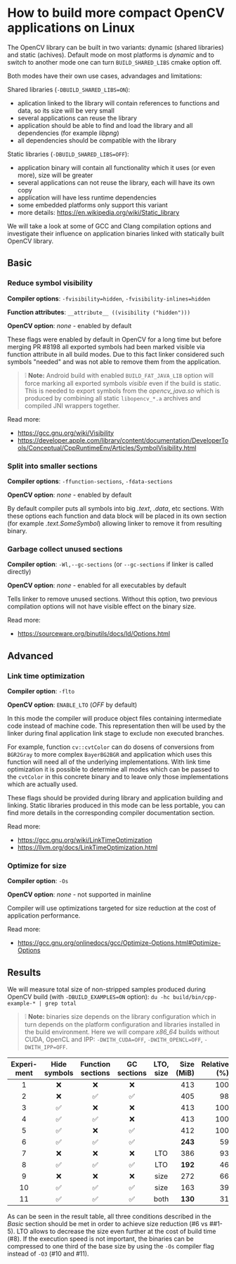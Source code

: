 How to build more compact OpenCV applications on Linux
======================================================

The OpenCV library can be built in two variants: dynamic (shared libraries) and static (achives). Default mode on most platforms is _dynamic_ and to switch to another mode one can turn `BUILD_SHARED_LIBS` cmake option off.

Both modes have their own use cases, advandages and limitations:

Shared libraries (`-DBUILD_SHARED_LIBS=ON`):

- aplication linked to the library will contain references to functions and data, so its size will be very small
- several applications can reuse the library
- application should be able to find and load the library and all dependencies (for example _libpng_)
- all dependencies should be compatible with the library

Static libraries (`-DBUILD_SHARED_LIBS=OFF`):

- application binary will contain all functionality which it uses (or even more), size will be greater
- several applications can not reuse the library, each will have its own copy
- application will have less runtime dependencies
- some embedded platforms only support this variant
- more details: https://en.wikipedia.org/wiki/Static_library

We will take a look at some of GCC and Clang compilation options and investigate their influence on application binaries linked with statically built OpenCV library.


Basic
-----

### Reduce symbol visibility

**Compiler options**: `-fvisibility=hidden`,  `-fvisibility-inlines=hidden`

**Function attributes**: `__attribute__ ((visibility ("hidden")))`

**OpenCV option**: _none_ - enabled by default

These flags were enabled by default in OpenCV for a long time but before merging PR #8198 all exported symbols had been marked visible via function attribute in all build modes. Due to this fact linker considered such symbols "needed" and was not able to remove them from the application.

> :grey_exclamation: **Note:** Android build with enabled `BUILD_FAT_JAVA_LIB` option will force marking all exported symbols _visible_ even if the build is static. This is needed to export symbols from the _opencv_java.so_ which is produced by combining all static `libopencv_*.a` archives and compiled JNI wrappers together.

Read more:
- https://gcc.gnu.org/wiki/Visibility
- https://developer.apple.com/library/content/documentation/DeveloperTools/Conceptual/CppRuntimeEnv/Articles/SymbolVisibility.html

### Split into smaller sections

**Compiler options**: `-ffunction-sections`, `-fdata-sections`

**OpenCV option**: _none_ - enabled by default

By default compiler puts all symbols into big _.text_, _.data_, etc sections. With these options each function and data block will be placed in its own section (for example _.text.SomeSymbol_) allowing linker to remove it from resulting binary.

### Garbage collect unused sections

**Compiler option**: `-Wl,--gc-sections` (or `--gc-sections` if linker is called directly)

**OpenCV option**: _none_ - enabled for all executables by default

Tells linker to remove unused sections. Without this option, two previous compilation options will not have visible effect on the binary size.

Read more:
- https://sourceware.org/binutils/docs/ld/Options.html

Advanced
--------

### Link time optimization

**Compiler option**: `-flto`

**OpenCV option**: `ENABLE_LTO` (_OFF_ by default)

In this mode the compiler will produce object files containing intermediate code instead of machine code. This representation then will be used by the linker during final application link stage to exclude non executed branches.

For example, function `cv::cvtColor` can do dosens of conversions from `BGR2Gray` to more complex `BayerBG2BGR` and application which uses this function will need all of the underlying implementations. With link time optimization it is possible to determine all modes which can be passed to the `cvtColor` in this concrete binary and to leave only those implementations which are actually used.

These flags should be provided during library and application building and linking. Static libraries produced in this mode can be less portable, you can find more details in the corresponding compiler documentation section.

Read more:
- https://gcc.gnu.org/wiki/LinkTimeOptimization
- https://llvm.org/docs/LinkTimeOptimization.html

### Optimize for size

**Compiler option**: `-Os`

**OpenCV option**: _none_ - not supported in mainline

Compiler will use optimizations targeted for size reduction at the cost of application performance.

Read more:
- https://gcc.gnu.org/onlinedocs/gcc/Optimize-Options.html#Optimize-Options


Results
-------

We will measure total size of non-stripped samples produced during OpenCV build (with `-DBUILD_EXAMPLES=ON` option): `du -hc build/bin/cpp-example-* | grep total`

> :grey_exclamation: **Note:** binaries size depends on the library configuration which in turn depends on the platform configuration and libraries installed in the build environment. Here we will compare _x86_64_ builds without CUDA, OpenCL and IPP: `-DWITH_CUDA=OFF`, `-DWITH_OPENCL=OFF`, `-DWITH_IPP=OFF`.

Experi-ment | Hide symbols        | Function sections  | GC sections        | LTO, size | Size (MiB) | Relative (%)
:----------:|:------------------:|:-----------------: |:------------------:|:---------:|-----------:|------------:
1           |:x:                 |:x:                 |:x:                 |           |413         |100
2           |:x:                 |:white_check_mark:  |:white_check_mark:  |           |405         |98
3           |:white_check_mark:  |:x:                 |:x:                 |           |413         |100
4           |:white_check_mark:  |:white_check_mark:  |:x:                 |           |413         |100
5           |:white_check_mark:  |:x:                 |:white_check_mark:  |           |412         |100
6           |:white_check_mark:  |:white_check_mark:  |:white_check_mark:  |           |**243**     |59
7           |:x:                 |:x:                 |:x:                 |LTO        |386         |93
8           |:white_check_mark:  |:white_check_mark:  |:white_check_mark:  |LTO        |**192**     |46
9           |:x:                 |:x:                 |:x:                 |size       |272         |66
10          |:white_check_mark:  |:white_check_mark:  |:white_check_mark:  |size       |163         |39
11          |:white_check_mark:  |:white_check_mark:  |:white_check_mark:  |both       |**130**     |31

As can be seen in the result table, all three conditions described in the _Basic_ section should be met in order to achieve size reduction (\#6 vs \#\#1-5). LTO allows to decrease the size even further at the cost of build time (\#8). If the execution speed is not important, the binaries can be compressed to one third of the base size by using the `-Os` compiler flag instead of `-O3` (\#10 and \#11).
